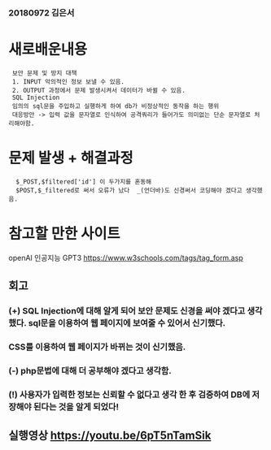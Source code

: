### 20180972 김은서

# 새로배운내용
```
 보안 문제 및 방지 대책
 1. INPUT 악의적인 정보 보낼 수 있음.
 2. OUTPUT 과정에서 문제 발생시켜서 데이터가 바뀔 수 있음.
 SQL Injection
 임의의 sql문을 주입하고 실행하게 하여 db가 비정상적인 동작을 하는 행위
 대응방안 -> 입력 값을 문자열로 인식하여 공격쿼리가 들어가도 의미없는 단순 문자열로 처리해야함.
```

# 문제 발생 + 해결과정
```
  $_POST,$filtered['id'] 이 두가지를 혼동해
  $POST,$_filtered로 써서 오류가 났다  _(언더바)도 신경써서 코딩해야 겠다고 생각했음. 
```

# 참고할 만한 사이트
openAI 인공지능 GPT3 
https://www.w3schools.com/tags/tag_form.asp

## 회고

### (+) SQL Injection에 대해 알게 되어 보안 문제도 신경을 써야 겠다고 생각했다. sql문을 이용하여 웹 페이지에 보여줄 수 있어서 신기했다. 
### CSS를 이용하여 웹 페이지가 바뀌는 것이 신기했음.

### (-) php문법에 대해 더 공부해야 겠다고 생각함. 

### (!) 사용자가 입력한 정보는 신뢰할 수 없다고 생각 한 후 검증하여 DB에 저장해야 된다는 것을 알게 되었다!

## 실행영상 https://youtu.be/6pT5nTamSik
